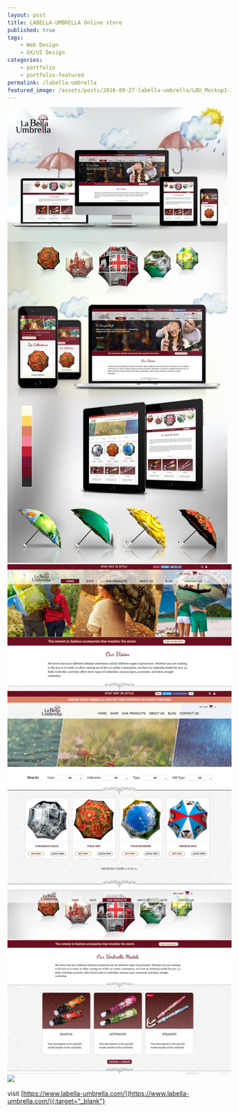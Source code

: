 ```yaml
---
layout: post
title: LABELLA-UMBRELLA Online store
published: true
tags: 
    - Web Design
    - UX/UI Design
categories:
    - portfolio
    - portfolio-featured
permalink: /labella-umbrella
featured_image: /assets/posts/2016-09-27-labella-umbrella/LBU_Mockup1-1-800x650.jpg
---
```

[![](/assets/posts/2016-09-27-labella-umbrella/LBU_Mockup-768x1586.jpg)](#)
[![](/assets/posts/2016-09-27-labella-umbrella/Screen-Shot-2016-07-12-at-21.48.40.png)](#)
[![](/assets/posts/2016-09-27-labella-umbrella/Screen-Shot-2016-06-08-at-14.41.08.png)](#)
[![](/assets/posts/2016-09-27-labella-umbrella/Screen-Shot-2016-07-12-at-21.51.16.png)](#)
[![](/assets/posts/2016-09-27-labella-umbrella/5-BlogArticlePage2.jpg)](#)


visit [https://www.labella-umbrella.com/](https://www.labella-umbrella.com/){:target="_blank"}